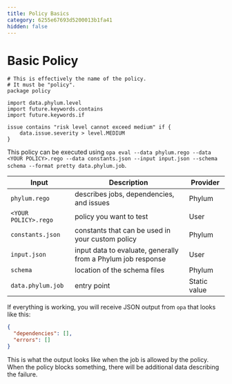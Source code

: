 ```yaml
---
title: Policy Basics
category: 6255e67693d5200013b1fa41
hidden: false
---
```


# Basic Policy

```rego
# This is effectively the name of the policy.
# It must be "policy".
package policy

import data.phylum.level
import future.keywords.contains
import future.keywords.if

issue contains "risk level cannot exceed medium" if {
	data.issue.severity > level.MEDIUM
}
```

This policy can be executed using `opa eval --data phylum.rego --data <YOUR POLICY>.rego --data constants.json --input input.json --schema schema --format pretty data.phylum.job`.

| Input | Description | Provider |
| --- | --- | --- |
| `phylum.rego` | describes jobs, dependencies, and issues | Phylum |
| `<YOUR POLICY>.rego` | policy you want to test | User |
| `constants.json` | constants that can be used in your custom policy | Phylum |
| `input.json` | input data to evaluate, generally from a Phylum job response | User |
| `schema` | location of the schema files | Phylum |
| `data.phylum.job` | entry point | Static value |

If everything is working, you will receive JSON output from `opa` that looks like this:

```json
{
  "dependencies": [],
  "errors": []
}
```

This is what the output looks like when the job is allowed by the policy. When the policy blocks something, there will be additional data describing the failure.
